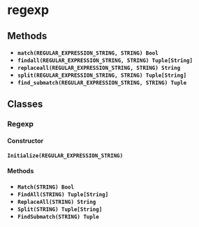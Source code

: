 # regexp

## Methods

- **`match(REGULAR_EXPRESSION_STRING, STRING) Bool`**
- **`findall(REGULAR_EXPRESSION_STRING, STRING) Tuple[String]`**
- **`replaceall(REGULAR_EXPRESSION_STRING, STRING) String`**
- **`split(REGULAR_EXPRESSION_STRING, STRING) Tuple[String]`**
- **`find_submatch(REGULAR_EXPRESSION_STRING, STRING) Tuple`**

## Classes

### Regexp

#### Constructor

**`Initialize(REGULAR_EXPRESSION_STRING)`**

#### Methods

- **`Match(STRING) Bool`**
- **`FindAll(STRING) Tuple[String]`**
- **`ReplaceAll(STRING) String`**
- **`Split(STRING) Tuple[String]`**
- **`FindSubmatch(STRING) Tuple`**
